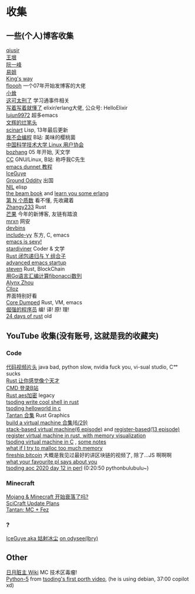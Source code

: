 # 收集
## 一些(个人)博客收集
[qiusir](http://www.qiusir.com/)<br>
[王垠](http://www.yinwang.org/)<br>
[阮一峰](http://ruanyifeng.com/blog/)<br>
[易姐](https://shakaianee.top/)<br>
[King's way](https://blog.stdio.io/1385)<br>
[floooh](https://floooh.github.io/)
    一个07年开始发博客的大佬<br>
[小耸](https://xiaosong.fun/)<br>
[这可太刑了](https://piaogewala.ga/)
    学习通事件相关<br>
[写着写着就懂了](https://www.cnblogs.com/zhongwencool/)
    elixir/erlang大佬, 公众号: HelloElixir<br>
[lujun9972](http://blog.lujun9972.win/emacs-document/)
    超多emacs<br>
[文辉的烂笔头](https://www.wenhui.space/)<br>
[scinart](http://scinart.is-programmer.com/)
    Lisp, 13年最后更新<br>
[我不会编程](https://evanmeek.github.io/)
    B站: 美味的樱桃菌<br>
[中国科学技术大学 Linux 用户协会](https://lug.ustc.edu.cn/)<br>
[bozhang](http://bzhang.lamost.org/website/)
    05 年开始, 天文学<br>
[CC](https://yaocc.cc/)
    GNU/Linux, B站: 称呼我C先生<br>
[emacs dunnet 教程](https://www.luogu.com.cn/blog/ivystorm/emacs-adventuredunnet-tong-guan-jiao-cheng)<br>
[IceGuye](https://iceguye.com/blog)<br>
[Ground Oddity](http://jujuba.me/)
    出国<br>
[NIL](https://cireu.github.io/)
    elisp<br>
[the beam book](https://blog.stenmans.org/theBeamBook/)
    and [learn you some erlang](https://learnyousomeerlang.com/content)<br>
[第 N 个质数](https://www.cnblogs.com/zjjws/p/13346020.html)
    看不懂, 先收藏着<br>
[Zhangy233](https://www.coder.rs/)
    Rust<br>
[芒果](https://blog.bluemangoo.net/)
    今年的新博客, 友链有踏浪<br>
[mrxn](https://mrxn.net/)
    网安<br>
[devbins](https://devbins.github.io/page)<br>
[include-yy](http://incf19.com/yynotes/)
    东方, C, emacs<br>
[emacs is sexy!](https://emacs.sexy/)<br>
[stardiviner](https://stardiviner.github.io/)
    Coder & 文学<br>
[Rust 闭包递归与 Y 组合子](https://nihil.cc/posts/rust_closure_and_y/)<br>
[advanced emacs startup](https://blog.d46.us/advanced-emacs-startup/)<br>
[steven](https://stevenbai.top/)
    Rust, BlockChain<br>
[用Go语言汇编计算fibonacci数列](https://zhuanlan.zhihu.com/p/138719668)<br>
[Alynx Zhou](https://sh.alynx.one/)<br>
[Clloz](https://www.clloz.com/)<br>
    界面特别好看<br>
[Core Dumped](https://coredumped.dev/)
    Rust, VM, emacs<br>
[倔强的程序员](https://www.zhihu.com/column/c_1313110231912726528)
    编! 译! 原! 理!<br>
[24 days of rust](https://siciarz.net)
    old<br>


## YouTube 收集(没有账号, 这就是我的收藏夹)
### Code
[代码视频片头](https://youtu.be/gG00NgcdNEk)
    java bad, python slow, nvidia fuck you, vi-sual studio, C艹 sucks<br>
[Rust 让你感觉像个天才](https://youtu.be/0rJ94rbdteE)<br>
[CMD 登录B站](https://youtu.be/nfF91Z6fqGk)<br>
[Rust aes加密](https://youtu.be/l0AmlU-4IRM)
    legacy<br>
[tsoding write cool shell in rust](https://youtu.be/qKA2NZ1-kx0)<br>
[tsoding helloworld in c](https://youtu.be/hmMtQe_mYr0)<br>
[Tantan 合集](https://www.youtube.com/watch?list=RDCMUChl_NKOs1qqh_x7yJfaDpDw)
    Rust Graphics<br>
[build a virtual machine 合集(6/29)](https://www.youtube.com/watch?list=PLGNbPb3dQJ_446PjTYQ0mCn2OGoHSKraB)<br>
[stack-based virtual machine(6 episode)](https://www.youtube.com/watch?list=PLSiFUSQSRYAOFwfP-aMzXJlWKVyIuWfPU)
    and [register-based(13 episode)](https://youtu.be/cfPDeso3XwI)<br>
[register virtual machine in rust, with memory visualization](https://youtu.be/_uAMo-bXI5g)<br>
[tsoding virtual machine in C](https://www.youtube.com/watch?list=PLpM-Dvs8t0VY73ytTCQqgvgCWttV3m8LM)
    , [some notes](tsoding_bm)<br>
[what if I try to malloc too much memory](https://youtu.be/Fq9chEBQMFE)<br>
[fireship bitcoin](https://youtu.be/qF7dkrce-mQ)
    大概是我见过最好的讲区块链的视频了, 除了...JS 啊啊啊<br>
[what your favourite pl says about you](https://youtu.be/zJ-8DZhzBEE)<br>
[tsoding aoc 2020 day 12 in perl](https://youtu.be/R00JE6QRbno)
    (0:20:50 pythonbulubulu~)<br>


### Minecraft
[Mojang & Minecraft 开始衰落了吗?](https://youtu.be/VKydXD6Lr20)<br>
[SciCraft Update Plans](https://youtu.be/Y9DIIh0s9cg)<br>
[Tantan: MC + Fez](https://youtu.be/m5S0gLgg2rs)<br>

### ?
[IceGuye aka 姑射冰尘](https://www.youtube.com/c/IceGuye)
    [on odysee(lbry)](https://odysee.com/@IceGuye)<br>


## Other
[日月脏主 Wiki](https://moonboos.fandom.com/zh/wiki/%E6%98%8E%E6%9C%88%E5%BA%84%E4%B8%BB_Wiki)
    MC 技术区毒瘤!<br>
[Python-5](https://en.wikipedia.org/wiki/Python_(missile))
    from [tsoding's first porth video](https://youtu.be/8QP2fDBIxjM),
    (he is using debian, 37:00 copilot xd)<br>

<!--
https://www.pixiv.net/users/57759368
https://www.pixiv.net/users/2973809
-->
